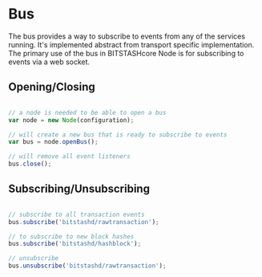 # Bus
The bus provides a way to subscribe to events from any of the services running. It's implemented abstract from transport specific implementation. The primary use of the bus in BITSTASHcore Node is for subscribing to events via a web socket.

## Opening/Closing

```javascript

// a node is needed to be able to open a bus
var node = new Node(configuration);

// will create a new bus that is ready to subscribe to events
var bus = node.openBus();

// will remove all event listeners
bus.close();
```

## Subscribing/Unsubscribing

```javascript

// subscribe to all transaction events
bus.subscribe('bitstashd/rawtransaction');

// to subscribe to new block hashes
bus.subscribe('bitstashd/hashblock');

// unsubscribe
bus.unsubscribe('bitstashd/rawtransaction');
```
